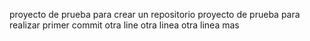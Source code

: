proyecto de prueba para crear un repositorio 
proyecto de prueba para realizar primer commit
otra line
otra linea
otra linea mas